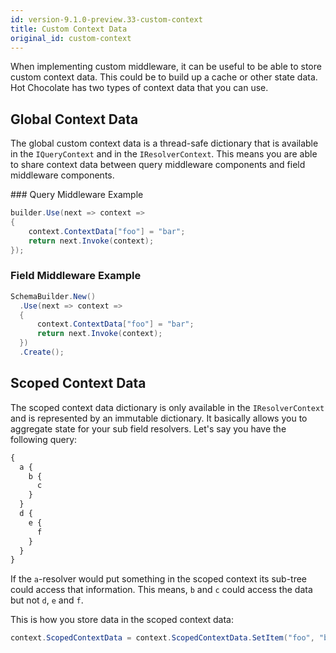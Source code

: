 ```yaml
---
id: version-9.1.0-preview.33-custom-context
title: Custom Context Data
original_id: custom-context
---
```


When implementing custom middleware, it can be useful to be able to store custom context data. This could be to build up a cache or other state data. Hot Chocolate has two types of context data that you can use.

## Global Context Data

The global custom context data is a thread-safe dictionary that is available in the `IQueryContext` and in the `IResolverContext`. This means you are able to share context data between query middleware components and field middleware components.

### Query Middleware Example

```csharp
builder.Use(next => context =>
{
    context.ContextData["foo"] = "bar";
    return next.Invoke(context);
});
```

### Field Middleware Example

```csharp
SchemaBuilder.New()
  .Use(next => context =>
  {
      context.ContextData["foo"] = "bar";
      return next.Invoke(context);
  })
  .Create();
```

## Scoped Context Data

The scoped context data dictionary is only available in the `IResolverContext` and is represented by an immutable dictionary. It basically allows you to aggregate state for your sub field resolvers. Let's say you have the following query:

```graphql
{
  a {
    b {
      c
    }
  }
  d {
    e {
      f
    }
  }
}
```

If the `a`-resolver would put something in the scoped context its sub-tree could access that information. This means, `b` and `c` could access the data but not `d`, `e` and `f`.

This is how you store data in the scoped context data:

```csharp
context.ScopedContextData = context.ScopedContextData.SetItem("foo", "bar");
```
